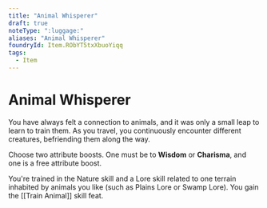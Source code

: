 ```yaml
---
title: "Animal Whisperer"
draft: true
noteType: ":luggage:"
aliases: "Animal Whisperer"
foundryId: Item.RObYT5txXbuoYiqq
tags:
  - Item
---
```


# Animal Whisperer

You have always felt a connection to animals, and it was only a small leap to learn to train them. As you travel, you continuously encounter different creatures, befriending them along the way.

Choose two attribute boosts. One must be to **Wisdom** or **Charisma**, and one is a free attribute boost.

You're trained in the Nature skill and a Lore skill related to one terrain inhabited by animals you like (such as Plains Lore or Swamp Lore). You gain the [[Train Animal]] skill feat.
